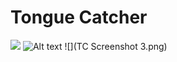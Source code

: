 # Tongue Catcher

![](https://mega.nz/file/WSZ1jQKJ#gDOYgE4ZGyV-AcoO0E0aITJNaw24qKe-8rVFE-WQWxI)
![Alt text](https://mega.nz/file/rbJFwQ6Y#pG_75EjDiwSKwvQKOOuCCp8YJa2oU1reyYmEsqQpTyA "Optional title")
![](TC Screenshot 3.png)

